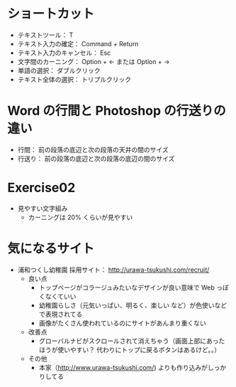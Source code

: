 # ショートカット
- テキストツール： T
- テキスト入力の確定： Command + Return
- テキスト入力のキャンセル： Esc
- 文字間のカーニング： Option + ← または Option + →
- 単語の選択： ダブルクリック
- テキスト全体の選択： トリプルクリック

# Word の行間と Photoshop の行送りの違い
- 行間： 前の段落の底辺と次の段落の天井の間のサイズ
- 行送り： 前の段落の底辺と次の段落の底辺の間のサイズ

# Exercise02
- 見やすい文字組み
    - カーニングは 20% くらいが見やすい

# 気になるサイト
- 浦和つくし幼稚園 採用サイト： http://urawa-tsukushi.com/recruit/
    - 良い点
        - トップページがコラージュみたいなデザインが良い意味で Web っぽくなくていい
        - 幼稚園らしさ（元気いっぱい、明るく、楽しい など）が色使いなどで表現されてる
        - 画像がたくさん使われているのにサイトがあんまり重くない
    - 改善点
        - グローバルナビがスクロールされて消えちゃう（画面上部にあったほうが使いやすい？ 代わりにトップに戻るボタンはあるけど。。）
    - その他
        - 本家（http://www.urawa-tsukushi.com/) よりも作り込みがしっかりしてる

